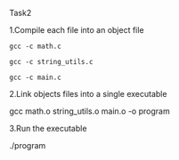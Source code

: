 Task2

1.Compile each file into an object file

    gcc -c math.c
    
    gcc -c string_utils.c
    
    gcc -c main.c


2.Link objects files into a single executable



 gcc math.o string_utils.o main.o -o program



3.Run the executable

  
  
  ./program
